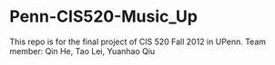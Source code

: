 Penn-CIS520-Music_Up
====================

This repo is for the final project of CIS 520 Fall 2012 in UPenn. Team member: Qin He, Tao Lei, Yuanhao Qiu